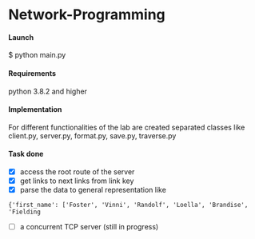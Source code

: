 # Network-Programming

#### Launch
$ python main.py

#### Requirements 
python 3.8.2 and higher 

#### Implementation 
For different functionalities of the lab are created separated classes like 
client.py, server.py, format.py, save.py, traverse.py

#### Task done
- [x] access the root route of the server  
- [x] get links to next links from link key
- [x] parse the data to general representation like
```
{'first_name': ['Foster', 'Vinni', 'Randolf', 'Loella', 'Brandise', 'Fielding
```
- [ ] a concurrent TCP server (still in progress)
